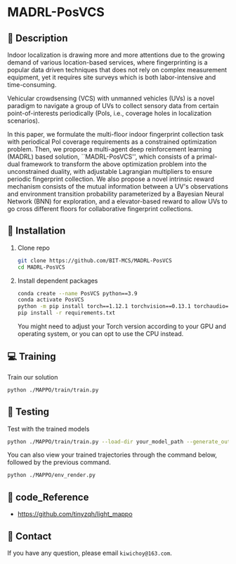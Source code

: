 # MADRL-PosVCS

## :page_facing_up: Description
Indoor localization is drawing more and more attentions due to the growing demand of various location-based services, where fingerprinting is a popular data driven techniques that does not rely on complex measurement equipment, yet it requires site surveys which is both labor-intensive and time-consuming.

Vehicular crowdsensing (VCS) with unmanned vehicles (UVs) is a novel paradigm to navigate a group of UVs to collect sensory data from certain point-of-interests periodically (PoIs, i.e., coverage holes in localization scenarios). 

In this paper, we formulate the multi-floor indoor fingerprint collection task with periodical PoI coverage requirements as a constrained optimization problem. Then, we propose a multi-agent deep reinforcement learning (MADRL) based solution, ``MADRL-PosVCS'', which consists of a primal-dual framework to transform the above optimization problem into the unconstrained duality, with adjustable Lagrangian multipliers to ensure periodic fingerprint collection. We also propose a novel intrinsic reward mechanism consists of the mutual information between a UV's observations and environment transition probability parameterized by a Bayesian Neural Network (BNN) for exploration, and a elevator-based reward to allow UVs to go cross different floors for collaborative fingerprint collections. 

## :wrench: Installation
1. Clone repo
    ```bash
    git clone https://github.com/BIT-MCS/MADRL-PosVCS
    cd MADRL-PosVCS
    ```
2. Install dependent packages
    ```sh
    conda create --name PosVCS python==3.9
    conda activate PosVCS
    python -m pip install torch==1.12.1 torchvision==0.13.1 torchaudio==0.12.1 -f https://download.pytorch.org/whl/torch_stable.html
    pip install -r requirements.txt
    ```
   You might need to adjust your Torch version according to your GPU and operating system, or you can opt to use the CPU instead.
## :computer: Training

Train our solution
```bash
python ./MAPPO/train/train.py
```

## :checkered_flag: Testing

Test with the trained models 

```sh
python ./MAPPO/train/train.py --load-dir your_model_path --generate_outputs True
```
You can also view your trained trajectories through the command below, followed by the previous command.
```sh
python ./MAPPO/env_render.py
```

## :clap: code_Reference
- https://github.com/tinyzqh/light_mappo


## :e-mail: Contact

If you have any question, please email `kiwichoy@163.com`.


